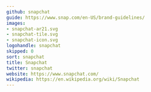 ```yaml
---
github: snapchat
guide: https://www.snap.com/en-US/brand-guidelines/
images:
- snapchat-ar21.svg
- snapchat-tile.svg
- snapchat-icon.svg
logohandle: snapchat
skipped: 0
sort: snapchat
title: Snapchat
twitter: snapchat
website: https://www.snapchat.com/
wikipedia: https://en.wikipedia.org/wiki/Snapchat
---
```

